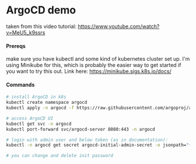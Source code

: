 # ArgoCD demo
taken from this video tutorial: https://www.youtube.com/watch?v=MeU5_k9ssrs

#### Prereqs

make sure you have kubectl and some kind of kubernetes cluster set up. I'm using Minikube for this, which is probably the easier way to get started if you want to try this out. 
Link here: https://minikube.sigs.k8s.io/docs/


#### Commands

```bash
# install ArgoCD in k8s
kubectl create namespace argocd
kubectl apply -n argocd -f https://raw.githubusercontent.com/argoproj/argo-cd/stable/manifests/install.yaml

# access ArgoCD UI
kubectl get svc -n argocd
kubectl port-forward svc/argocd-server 8080:443 -n argocd

# login with admin user and below token (as in documentation):
kubectl -n argocd get secret argocd-initial-admin-secret -o jsonpath="{.data.password}" | base64 --decode && echo

# you can change and delete init password

```

